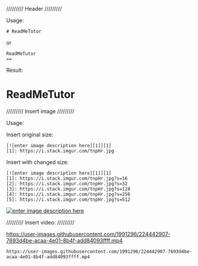 ///////// Header /////////

Usage:

```
# ReadMeTotor
```

or 

```
ReadMeTutor
==
```

Result:

# ReadMeTutor


///////// Insert image /////////

Usage: 

Insert original size:

```
[![enter image description here][1]][1]
[1]: https://i.stack.imgur.com/tnpHr.jpg
```

Insert with changed size:

```
[![enter image description here][1]][1]
[1]: https://i.stack.imgur.com/tnpHr.jpg?s=16
[2]: https://i.stack.imgur.com/tnpHr.jpg?s=32
[3]: https://i.stack.imgur.com/tnpHr.jpg?s=128
[4]: https://i.stack.imgur.com/tnpHr.jpg?s=256
[5]: https://i.stack.imgur.com/tnpHr.jpg?s=512
```

[![enter image description here][2]][2]

[1]: https://i.stack.imgur.com/tnpHr.jpg?s=32
[2]: https://i.stack.imgur.com/tnpHr.jpg?s=128

///////// Insert video: /////////

https://user-images.githubusercontent.com/1991296/224442907-7693d4be-acaa-4e01-8b4f-add84093ffff.mp4

```
https://user-images.githubusercontent.com/1991296/224442907-7693d4be-acaa-4e01-8b4f-add84093ffff.mp4
```



